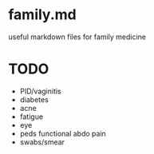 # family.md
useful markdown files for family medicine

# TODO
- PID/vaginitis
- diabetes
- acne
- fatigue
- eye
- peds functional abdo pain
- swabs/smear
